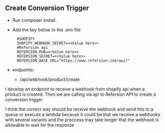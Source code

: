 ## Create Conversion Trigger

- Run composer install.
- Add the key below to the .env file

        #SHOPIFY
        SHOPIFY_WEBHOOK_SECRET=<<Value here>>
        #Refersion api
        REFERSION_PUB=<<Value here>>
        REFERSION_SECRET=<<Value here>>
        REFERSION_BASE_URL="https://www.refersion.com/api/"
- endpoints: 
    - /api/webhook/product/create
    
I develop an endpoint to receive a webhook from shopify api when a product is created.
Then we are calling via api to Refersion API to create a conversion trigger.

I think the correct way should be receive the webhook and send this to a queue or 
execute a lambda because it could be that we receive a webhooks with several variants 
and the proccess may take longer that the webhook is allowable to wait for the response
